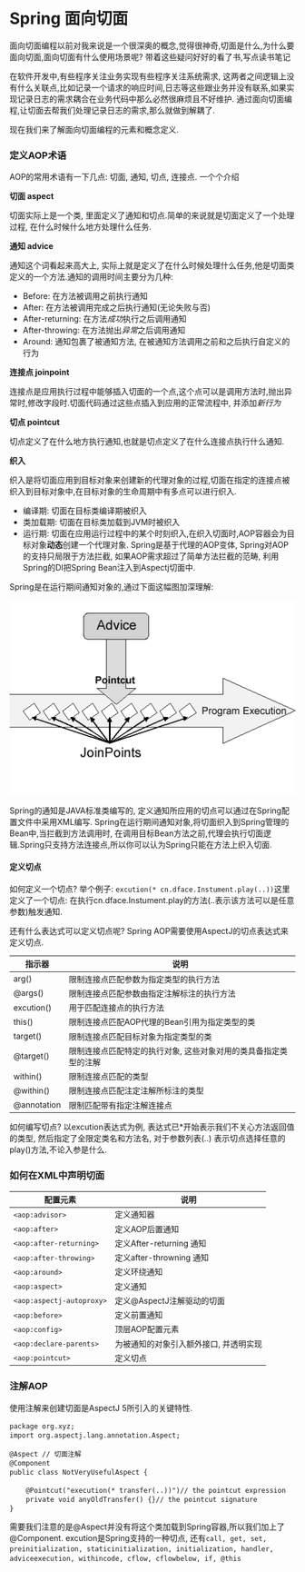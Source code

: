 # Spring 面向切面

面向切面编程以前对我来说是一个很深奥的概念,觉得很神奇,切面是什么,为什么要面向切面,面向切面有什么使用场景呢? 带着这些疑问好好的看了书,写点读书笔记

在软件开发中,有些程序关注业务实现有些程序关注系统需求, 这两者之间逻辑上没有什么关联点,比如记录一个请求的响应时间,日志等这些跟业务并没有联系,如果实现记录日志的需求耦合在业务代码中那么必然很麻烦且不好维护. 通过面向切面编程,让切面去帮我们处理记录日志的需求,那么就做到解耦了.

现在我们来了解面向切面编程的元素和概念定义.

### 定义AOP术语

AOP的常用术语有一下几点: 切面, 通知, 切点, 连接点. 一个个介绍

**切面 aspect**

切面实际上是一个类, 里面定义了通知和切点.简单的来说就是切面定义了一个处理过程, 在什么时候什么地方处理什么任务.

**通知 advice**

通知这个词看起来高大上, 实际上就是定义了在什么时候处理什么任务,他是切面类定义的一个方法.通知的调用时间主要分为几种:

* Before: 在方法被调用之前执行通知
* After: 在方法被调用完成之后执行通知(无论失败与否)
* After-returning: 在方法*成功*执行之后调用通知
* After-throwing: 在方法抛出*异常*之后调用通知
* Around: 通知包裹了被通知方法, 在被通知方法调用之前和之后执行自定义的行为

**连接点 joinpoint**

连接点是应用执行过程中能够插入切面的一个点,这个点可以是调用方法时,抛出异常时,修改字段时.切面代码通过这些点插入到应用的正常流程中, 并添加*新行为*

**切点 pointcut**

切点定义了在什么地方执行通知,也就是切点定义了在什么连接点执行什么通知.

**织入**

织入是将切面应用到目标对象来创建新的代理对象的过程,切面在指定的连接点被织入到目标对象中,在目标对象的生命周期中有多点可以进行织入.

* 编译期: 切面在目标类编译期被织入
* 类加载期: 切面在目标类加载到JVM时被织入
* 运行期: 切面在应用运行过程中的某个时刻织入,在织入切面时,AOP容器会为目标对象**动态**创建一个代理对象.
Spring是基于代理的AOP变体, Spring对AOP的支持只局限于方法拦截, 如果AOP需求超过了简单方法拦截的范畴, 利用Spring的DI把Spring Bean注入到Aspectj切面中.

Spring是在运行期间通知对象的,通过下面这幅图加深理解:

![spring-aop](assets/images/aop-aspect.png)


Spring的通知是JAVA标准类编写的, 定义通知所应用的切点可以通过在Spring配置文件中采用XML编写.
Spring在运行期间通知对象,将切面织入到Spring管理的Bean中,当拦截到方法调用时, 在调用目标Bean方法之前,代理会执行切面逻辑.Spring只支持方法连接点,所以你可以认为Spring只能在方法上织入切面.

#### 定义切点

如何定义一个切点?
举个例子: `excution(* cn.dface.Instument.play(..))`这里定义了一个切点: 在执行cn.dface.Instument.play的方法(..表示该方法可以是任意参数)触发通知.

还有什么表达式可以定义切点呢? Spring AOP需要使用AspectJ的切点表达式来定义切点.

| 指示器 | 说明 |
| ------| ------ | 
| arg() | 限制连接点匹配参数为指定类型的执行方法|
| @args() | 限制连接点匹配参数由指定注解标注的执行方法 |
| excution() | 用于匹配连接点的执行方法 |
| this() | 限制连接点匹配AOP代理的Bean引用为指定类型的类 |
| target() | 限制连接点匹配目标对象为指定类型的类 |
| @target() | 限制连接点匹配特定的执行对象, 这些对象对用的类具备指定类型的注解 |
| within() | 限制连接点匹配的类型 |
| @within() | 限制连接点匹配注定注解所标注的类型 |
| @annotation | 限制匹配带有指定注解连接点|

如何编写切点? 以excution表达式为例, 表达式已*开始表示我们不关心方法返回值的类型, 然后指定了全限定类名和方法名, 对于参数列表(..) 表示切点选择任意的play()方法,不论入参是什么.

### 如何在XML中声明切面

| 配置元素 | 说明 |
| ------| ------ | 
| `<aop:advisor>` | 定义通知器|
| `<aop:after>` | 定义AOP后置通知 |
| `<aop:after-returning>` | 定义After-returning 通知 |
| `<aop:after-throwing>` | 定义after-throwning 通知 |
| `<aop:around>` | 定义环绕通知 |
| `<aop:aspect>` | 定义通知 |
|`<aop:aspectj-autoproxy>` | 定义@AspectJ注解驱动的切面 |
| `<aop:before>` | 定义前置通知 |
| `<aop:config>` | 顶层AOP配置元素 |
| `<aop:declare-parents>` | 为被通知的对象引入额外接口, 并透明实现 |
| `<aop:pointcut>` | 定义切点 |


### 注解AOP

使用注解来创建切面是AspectJ 5所引入的关键特性.

```
package org.xyz;
import org.aspectj.lang.annotation.Aspect;

@Aspect // 切面注解
@Component
public class NotVeryUsefulAspect {

    @Pointcut("execution(* transfer(..))")// the pointcut expression
    private void anyOldTransfer() {}// the pointcut signature
}
```
需要我们注意的是@Aspect并没有将这个类加载到Spring容器,所以我们加上了@Component. excution是Spring支持的一种切点, 还有`call, get, set, preinitialization, staticinitialization, initialization, handler, adviceexecution, withincode, cflow, cflowbelow, if, @this`

